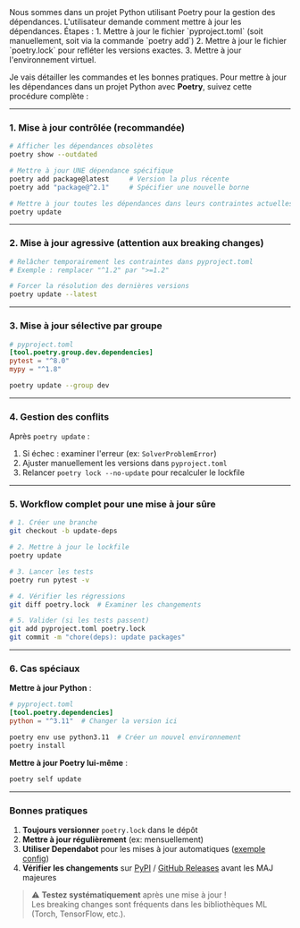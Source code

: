 <think>
Nous sommes dans un projet Python utilisant Poetry pour la gestion des dépendances.
 L'utilisateur demande comment mettre à jour les dépendances.
 Étapes :
 1. Mettre à jour le fichier `pyproject.toml` (soit manuellement, soit via la commande `poetry add`)
 2. Mettre à jour le fichier `poetry.lock` pour refléter les versions exactes.
 3. Mettre à jour l'environnement virtuel.

 Je vais détailler les commandes et les bonnes pratiques.
</think>
Pour mettre à jour les dépendances dans un projet Python avec **Poetry**, suivez cette procédure complète :

---

### 1. Mise à jour contrôlée (recommandée)
```bash
# Afficher les dépendances obsolètes
poetry show --outdated

# Mettre à jour UNE dépendance spécifique
poetry add package@latest     # Version la plus récente
poetry add "package@^2.1"     # Spécifier une nouvelle borne

# Mettre à jour toutes les dépendances dans leurs contraintes actuelles
poetry update
```

---

### 2. Mise à jour agressive (attention aux breaking changes)
```bash
# Relâcher temporairement les contraintes dans pyproject.toml
# Exemple : remplacer "^1.2" par ">=1.2"

# Forcer la résolution des dernières versions
poetry update --latest
```

---

### 3. Mise à jour sélective par groupe
```toml
# pyproject.toml
[tool.poetry.group.dev.dependencies]
pytest = "^8.0"
mypy = "^1.8"
```
```bash
poetry update --group dev
```

---

### 4. Gestion des conflits
Après `poetry update` :
1. Si échec : examiner l'erreur (ex: `SolverProblemError`)
2. Ajuster manuellement les versions dans `pyproject.toml`
3. Relancer `poetry lock --no-update` pour recalculer le lockfile

---

### 5. Workflow complet pour une mise à jour sûre
```bash
# 1. Créer une branche
git checkout -b update-deps

# 2. Mettre à jour le lockfile
poetry update

# 3. Lancer les tests
poetry run pytest -v

# 4. Vérifier les régressions
git diff poetry.lock  # Examiner les changements

# 5. Valider (si les tests passent)
git add pyproject.toml poetry.lock
git commit -m "chore(deps): update packages"
```

---

### 6. Cas spéciaux
**Mettre à jour Python** :
```toml
# pyproject.toml
[tool.poetry.dependencies]
python = "^3.11"  # Changer la version ici
```
```bash
poetry env use python3.11  # Créer un nouvel environnement
poetry install
```

**Mettre à jour Poetry lui-même** :
```bash
poetry self update
```

---

### Bonnes pratiques
1. **Toujours versionner** `poetry.lock` dans le dépôt
2. **Mettre à jour régulièrement** (ex: mensuellement)
3. **Utiliser Dependabot** pour les mises à jour automatiques ([exemple config](https://docs.github.com/en/code-security/dependabot/dependabot-version-updates/configuration-options-for-the-dependabot.yml-file))
4. **Vérifier les changements** sur [PyPI](https://pypi.org/) / [GitHub Releases](https://docs.github.com/en/repositories/releasing-projects-on-github/viewing-your-repositorys-releases-and-tags) avant les MAJ majeures

> ⚠️ **Testez systématiquement** après une mise à jour !  
> Les breaking changes sont fréquents dans les bibliothèques ML (Torch, TensorFlow, etc.).